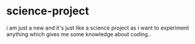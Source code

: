 # science-project
i am just a new and it's just like a science project as i want to experiment anything which gives me some knowledge about coding..
